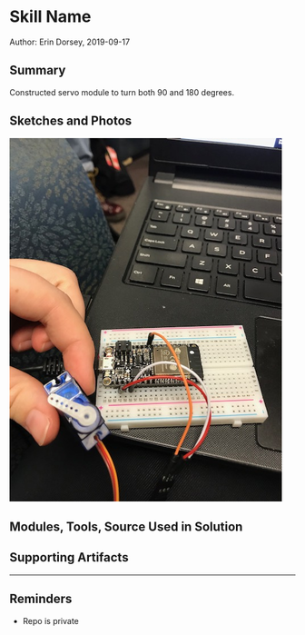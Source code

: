 #  Skill Name

Author: Erin Dorsey, 2019-09-17

## Summary
Constructed servo module to turn both 90 and 180 degrees.

## Sketches and Photos
![Image](./images/IMG_6317.jpg)

## Modules, Tools, Source Used in Solution


## Supporting Artifacts


-----

## Reminders
- Repo is private
